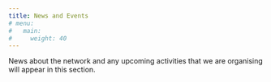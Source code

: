 ```yaml
---
title: News and Events
# menu:
#   main:
#     weight: 40
---
```


News about the network and any upcoming activities that we are organising will appear in this section.
